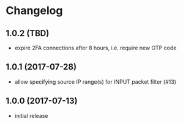 # Changelog

## 1.0.2 (TBD)
- expire 2FA connections after 8 hours, i.e. require new OTP code

## 1.0.1 (2017-07-28)
- allow specifying source IP range(s) for INPUT packet filter (#13)

## 1.0.0 (2017-07-13)
- initial release

